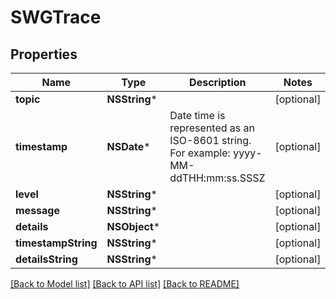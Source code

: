 # SWGTrace

## Properties
Name | Type | Description | Notes
------------ | ------------- | ------------- | -------------
**topic** | **NSString*** |  | [optional] 
**timestamp** | **NSDate*** | Date time is represented as an ISO-8601 string. For example: yyyy-MM-ddTHH:mm:ss.SSSZ | [optional] 
**level** | **NSString*** |  | [optional] 
**message** | **NSString*** |  | [optional] 
**details** | **NSObject*** |  | [optional] 
**timestampString** | **NSString*** |  | [optional] 
**detailsString** | **NSString*** |  | [optional] 

[[Back to Model list]](../README.md#documentation-for-models) [[Back to API list]](../README.md#documentation-for-api-endpoints) [[Back to README]](../README.md)


